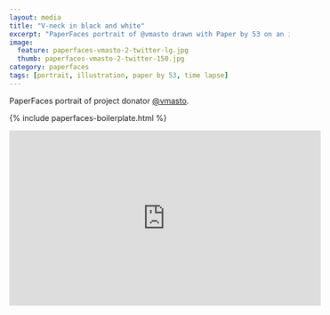 ```yaml
---
layout: media
title: "V-neck in black and white"
excerpt: "PaperFaces portrait of @vmasto drawn with Paper by 53 on an iPad."
image: 
  feature: paperfaces-vmasto-2-twitter-lg.jpg
  thumb: paperfaces-vmasto-2-twitter-150.jpg
category: paperfaces
tags: [portrait, illustration, paper by 53, time lapse]
---
```


PaperFaces portrait of project donator [@vmasto](http://twitter.com/vmasto).

{% include paperfaces-boilerplate.html %}

<iframe width="560" height="315" src="http://www.youtube.com/embed/-Y9tUzWIcGs" frameborder="0"> </iframe>
